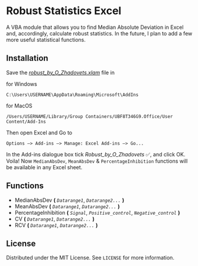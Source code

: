 <h1>Robust Statistics Excel</h1>

A VBA module that allows you to find Median Absolute Deviation in Excel and, accordingly, calculate robust statistics. In the future, I plan to add a few more useful statistical functions.

<h2>Installation</h2>

Save the <a href=https://github.com/Alexthundergod/Robust-Statistics-Excel/blob/main/robust_by_O_Zhadovets.xlam><i>robust_by_O_Zhadovets.xlam</i></a> file in

for Windows

```
C:\Users\USERNAME\AppData\Roaming\Microsoft\AddIns
```

for MacOS

```
/Users/USERNAME/Library/Group Containers/UBF8T346G9.Office/User Content/Add-Ins
```

Then open Excel and Go to

```
Options –> Add-ins –> Manage: Excel Add-ins –> Go...
```

In the Add-ins dialogue box tick <i>Robust_by_O_Zhadovets</i> :white_check_mark:, and click OK. Voila! Now `MedianAbsDev`, `MeanAbsDev` & `PercentageInhibition` functions will be available in any Excel sheet.

<h2>Functions</h2>

- MedianAbsDev **(** *`Datarange1`*, *`Datarange2...`* **)**
- MeanAbsDev **(** *`Datarange1`*, *`Datarange2...`* **)**
- PercentageInhibition **(** *`Signal`*, *`Positive_control`*, *`Negative_control`* **)**
- CV **(** *`Datarange1`*, *`Datarange2...`* **)**
- RCV **(** *`Datarange1`*, *`Datarange2...`* **)**
  
<h2>License</h2>

Distributed under the MIT License. See `LICENSE` for more information.

